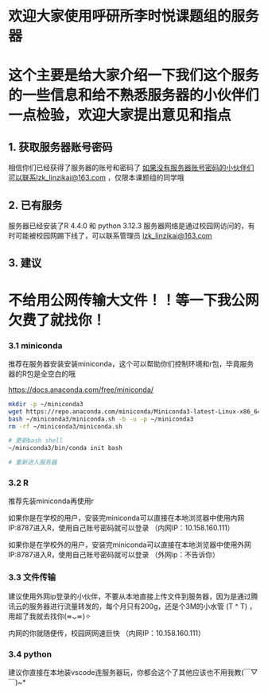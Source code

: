 # 欢迎大家使用呼研所李时悦课题组的服务器
# 这个主要是给大家介绍一下我们这个服务的一些信息和给不熟悉服务器的小伙伴们一点检验，欢迎大家提出意见和指点

## 1. 获取服务器账号密码
相信你们已经获得了服务器的账号和密码了
如果没有服务器账号密码的小伙伴们可以联系lzk_linzikai@163.com ，仅限本课题组的同学哦

## 2. 已有服务
服务器已经安装了R 4.4.0 和 python 3.12.3
服务器网络是通过校园网访问的，有时可能被校园网踢下线了，可以联系管理员 lzk_linzikai@163.com

## 3. 建议

# 不给用公网传输大文件！！等一下我公网欠费了就找你！

### 3.1 miniconda
推荐在服务器安装安装miniconda，这个可以帮助你们控制环境和r包，毕竟服务器的R包是全空白的哦

https://docs.anaconda.com/free/miniconda/

``` bash
mkdir -p ~/miniconda3
wget https://repo.anaconda.com/miniconda/Miniconda3-latest-Linux-x86_64.sh -O ~/miniconda3/miniconda.sh # 这个要自己看一下下载文件的链接进行修改
bash ~/miniconda3/miniconda.sh -b -u -p ~/miniconda3
rm -rf ~/miniconda3/miniconda.sh

# 更新bash shell
~/miniconda3/bin/conda init bash

# 重新进入服务器
```

### 3.2 R
推荐先装miniconda再使用r

如果你是在学校的用户，安装完miniconda可以直接在本地浏览器中使用内网IP:8787进入R，使用自己账号密码就可以登录 （内网IP：10.158.160.111）

如果你是在学校外的用户，安装完miniconda可以直接在本地浏览器中使用外网IP:8787进入R，使用自己账号密码就可以登录 （外网ip：不告诉你）

### 3.3 文件传输
建议使用外网ip登录的小伙伴，不要从本地直接上传文件到服务器，因为是通过腾讯云的服务器进行流量转发的，每个月只有200g，还是个3M的小水管 (T ^ T) ，用超了我就去找你(≖ᴗ≖)✧

内网的你就随便传，校园网网速巨快 （内网IP：10.158.160.111）


### 3.4 python 
建议你直接在本地装vscode连服务器玩，你都会这个了其他应该也不用我教(￣▽￣)~*
